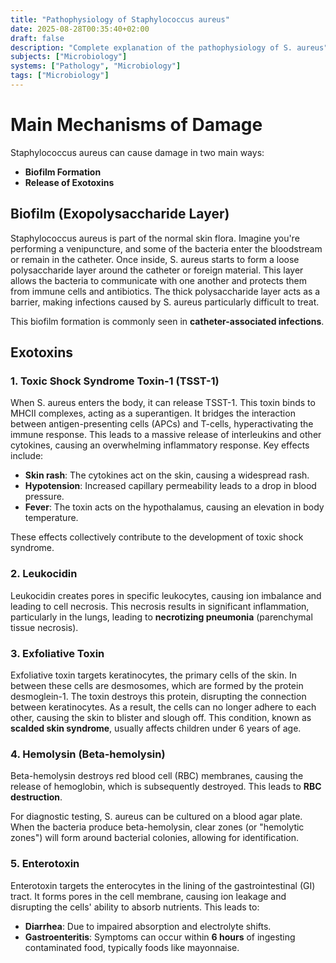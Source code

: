```yaml
---
title: "Pathophysiology of Staphylococcus aureus"
date: 2025-08-28T00:35:40+02:00
draft: false
description: "Complete explanation of the pathophysiology of S. aureus"
subjects: ["Microbiology"]
systems: ["Pathology", "Microbiology"]
tags: ["Microbiology"]
---
```


# Main Mechanisms of Damage

Staphylococcus aureus can cause damage in two main ways:

- **Biofilm Formation**
- **Release of Exotoxins**

## Biofilm (Exopolysaccharide Layer)

Staphylococcus aureus is part of the normal skin flora.
Imagine you're performing a venipuncture, and some of the bacteria enter the bloodstream or remain in the catheter.
Once inside, S. aureus starts to form a loose polysaccharide layer around the catheter or foreign material. This layer allows the bacteria to communicate with one another and protects them from immune cells and antibiotics. The thick polysaccharide layer acts as a barrier, making infections caused by S. aureus particularly difficult to treat.

This biofilm formation is commonly seen in **catheter-associated infections**.

## Exotoxins

### 1. **Toxic Shock Syndrome Toxin-1 (TSST-1)**

When S. aureus enters the body, it can release TSST-1.
This toxin binds to MHCII complexes, acting as a superantigen. It bridges the interaction between antigen-presenting cells (APCs) and T-cells, hyperactivating the immune response. This leads to a massive release of interleukins and other cytokines, causing an overwhelming inflammatory response. Key effects include:

- **Skin rash**: The cytokines act on the skin, causing a widespread rash.
- **Hypotension**: Increased capillary permeability leads to a drop in blood pressure.
- **Fever**: The toxin acts on the hypothalamus, causing an elevation in body temperature.

These effects collectively contribute to the development of toxic shock syndrome.

### 2. **Leukocidin**

Leukocidin creates pores in specific leukocytes, causing ion imbalance and leading to cell necrosis. This necrosis results in significant inflammation, particularly in the lungs, leading to **necrotizing pneumonia** (parenchymal tissue necrosis).

### 3. **Exfoliative Toxin**

Exfoliative toxin targets keratinocytes, the primary cells of the skin.
In between these cells are desmosomes, which are formed by the protein desmoglein-1. The toxin destroys this protein, disrupting the connection between keratinocytes. As a result, the cells can no longer adhere to each other, causing the skin to blister and slough off. This condition, known as **scalded skin syndrome**, usually affects children under 6 years of age.

### 4. **Hemolysin (Beta-hemolysin)**

Beta-hemolysin destroys red blood cell (RBC) membranes, causing the release of hemoglobin, which is subsequently destroyed. This leads to **RBC destruction**.

For diagnostic testing, S. aureus can be cultured on a blood agar plate. When the bacteria produce beta-hemolysin, clear zones (or "hemolytic zones") will form around bacterial colonies, allowing for identification.

### 5. **Enterotoxin**

Enterotoxin targets the enterocytes in the lining of the gastrointestinal (GI) tract. It forms pores in the cell membrane, causing ion leakage and disrupting the cells' ability to absorb nutrients. This leads to:

- **Diarrhea**: Due to impaired absorption and electrolyte shifts.
- **Gastroenteritis**: Symptoms can occur within **6 hours** of ingesting contaminated food, typically foods like mayonnaise.
